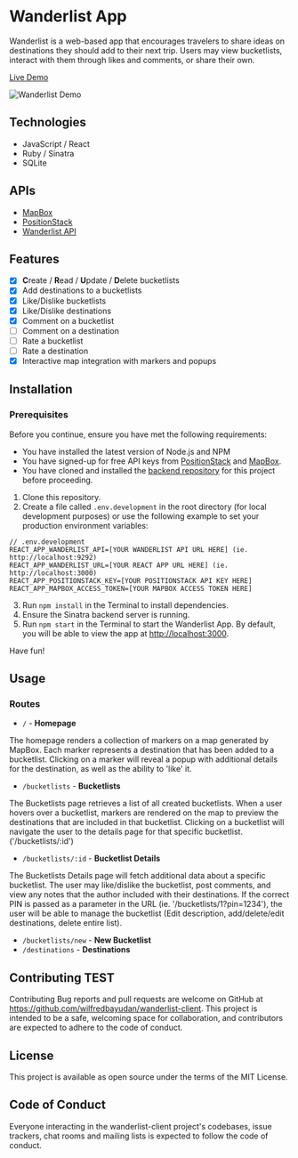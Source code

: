 # Wanderlist App

Wanderlist is a web-based app that encourages travelers to share ideas on destinations they should add to their next trip. Users may view bucketlists, interact with them through likes and comments, or share their own.

[Live Demo](https://wanderlist.jaybayudan.com)

![Wanderlist Demo](preview.gif)

## Technologies
* JavaScript / React
* Ruby / Sinatra
* SQLite 

## APIs
* [MapBox](https://www.mapbox.com/)
* [PositionStack](https://positionstack.com/)
* [Wanderlist API](https://github.com/wilfredbayudan/wanderlist-server)

## Features
- [x] **C**reate / **R**ead / **U**pdate / **D**elete bucketlists
- [x] Add destinations to a bucketlists
- [x] Like/Dislike bucketlists
- [x] Like/Dislike destinations
- [x] Comment on a bucketlist
- [ ] Comment on a destination
- [ ] Rate a bucketlist
- [ ] Rate a destination
- [x] Interactive map integration with markers and popups

## Installation
### Prerequisites
Before you continue, ensure you have met the following requirements:
* You have installed the latest version of Node.js and NPM
* You have signed-up for free API keys from [PositionStack](https://positionstack.com/) and [MapBox](https://www.mapbox.com/).
* You have cloned and installed the [backend repository](https://github.com/wilfredbayudan/wanderlist-server) for this project before proceeding.

1. Clone this repository.
2. Create a file called `.env.development` in the root directory (for local development purposes) or use the following example to set your production environment variables:

```
// .env.development
REACT_APP_WANDERLIST_API=[YOUR WANDERLIST API URL HERE] (ie. http://localhost:9292)
REACT_APP_WANDERLIST_URL=[YOUR REACT APP URL HERE] (ie. http://localhost:3000)
REACT_APP_POSITIONSTACK_KEY=[YOUR POSITIONSTACK API KEY HERE]
REACT_APP_MAPBOX_ACCESS_TOKEN=[YOUR MAPBOX ACCESS TOKEN HERE]
```
3. Run `npm install` in the Terminal to install dependencies.
4. Ensure the Sinatra backend server is running.
5. Run `npm start` in the Terminal to start the Wanderlist App. By default, you will be able to view the app at [http://localhost:3000](http://localhost:3000). 

Have fun!

## Usage

### Routes
* `/` - **Homepage**

The homepage renders a collection of markers on a map generated by MapBox. Each marker represents a destination that has been added to a bucketlist. Clicking on a marker will reveal a popup with additional details for the destination, as well as the ability to 'like' it.

* `/bucketlists` - **Bucketlists**

The Bucketlists page retrieves a list of all created bucketlists. When a user hovers over a bucketlist, markers are rendered on the map to preview the destinations that are included in that bucketlist. Clicking on a bucketlist will navigate the user to the details page for that specific bucketlist. ('/bucketlists/:id')

* `/bucketlists/:id` - **Bucketlist Details**

The Bucketlists Details page will fetch additional data about a specific bucketlist. The user may like/dislike the bucketlist, post comments, and view any notes that the author included with their destinations. If the correct PIN is passed as a parameter in the URL (ie. '/bucketlists/1?pin=1234'), the user will be able to manage the bucketlist (Edit description, add/delete/edit destinations, delete entire list).

* `/bucketlists/new` - **New Bucketlist**
* `/destinations` - **Destinations**

## Contributing TEST

Contributing Bug reports and pull requests are welcome on GitHub at https://github.com/wilfredbayudan/wanderlist-client. This project is intended to be a safe, welcoming space for collaboration, and contributors are expected to adhere to the code of conduct.

## License

This project is available as open source under the terms of the MIT License.

## Code of Conduct

Everyone interacting in the wanderlist-client project's codebases, issue trackers, chat rooms and mailing lists is expected to follow the code of conduct.